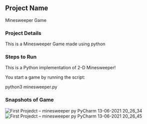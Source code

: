 ## Project Name 
Minesweeper Game

### Project Details 
This is a Minesweeper Game made using python 


### Steps to Run

This is a Python implementation of 2-D Minesweeper!

You start a game by running the script:

python3 minesweeper.py


### Snapshots of Game 
![First Projedct – minesweeper py PyCharm 13-06-2021 20_26_34](https://user-images.githubusercontent.com/65807708/121812673-69582380-cc86-11eb-9621-03903a8fcf18.png)
![First Projedct – minesweeper py PyCharm 13-06-2021 20_26_45](https://user-images.githubusercontent.com/65807708/121812677-6e1cd780-cc86-11eb-832e-f0a872b609ec.png)
